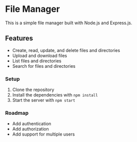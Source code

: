 # File Manager

This is a simple file manager built with Node.js and Express.js.

## Features

- Create, read, update, and delete files and directories
- Upload and download files
- List files and directories
- Search for files and directories

### Setup

1. Clone the repository
2. Install the dependencies with `npm install`
3. Start the server with `npm start`

### Roadmap

- Add authentication
- Add authorization
- Add support for multiple users

